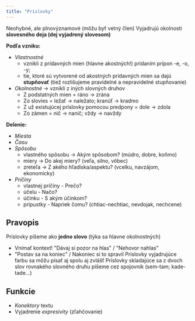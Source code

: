 ```yaml
---
title: "Príslovky"
---
```


Neohybné, ale plnovýznamové (môžu byť vetný člen)
Vyjadrujú okolnosti **slovesného deja (dej vyjadrený slovesom)**

**Podľa vzniku:**
- *Vlastnostné* 
	- vznikli z prídavných mien (hlavne akostných!) pridaním prípon -e, -o, -y; 
	- tie, ktoré sú vytvorené od akostných prídavných mien sa dajú **stupňovať** (tiež rozlišujeme pravidelné a nepravidelné stupňovanie)
- *Okolnostné* -> vznikli z iných slovných druhov
	-  Z podstatných mien = ráno -> zrána
	-  Zo slovies = ležať -> naležato; kranúť -> kradmo
	-  Z už existujúcej príslovky pomocou predpony = dole -> zdola
	-  Zo zámen = nič -> nanič; vždy -> navždy

**Delenie:**
- *Miesta*
- *Času*
- *Spôsobu*
	- vlastného spôsobu -> Akým spôsobom? (múdro, dobre, koňmo)
	- miery -> Do akej miery? (veľa, silno, vôbec)
	- zreteľa -> Z akého hľadiska/aspektu? (vcelku, navzájom, ekonomicky)
- *Príčiny*
	- vlastnej príčiny - Prečo?
	- účelu - Načo?
	- účinku - S akým účinkom?
	- prípustky - Napriek čomu? (chtiac-nechtiac, nevdojak, nechcene)

## Pravopis 
Príslovky píšeme ako **jedno slovo** (týka sa hlavne okolnostných)
- Vnímať kontext! "Dávaj si pozor na hlas" / "Nehovor nahlas"
- "Postav sa na koniec" / Nakoniec si to spravil
Príslovky vyjadrujúce farbu sa môžu písať aj spolu aj zvlášť
Príslovky skladajúce sa z dvoch slov rovnakého slovného druhu píšeme cez spojovník (sem-tam; kade-tade...)

## Funkcie
- *Konektory* textu
- Vyjadrenie *expresivity* (zľahčovanie)